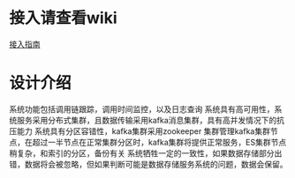 # 接入请查看wiki
[接入指南](http://gitlab.ipo.com/base/skye/wikis/home)

# 设计介绍
  系统功能包括调用链跟踪，调用时间监控，以及日志查询
  系统具有高可用性，系统服务采用分布式集群，且数据传输采用kafka消息集群，具有高并发情况下的抗压能力
  系统具有分区容错性，kafka集群采用zookeeper 集群管理kafka集群节点，在超过一半节点在正常集群分区时，kafka集群将提供正常服务，ES集群节点稍复杂，和索引的分区，备份有关
  系统牺牲一定的一致性，如果数据存储部分出错，数据将会被忽略，但如果判断可能是数据存储服务系统的问题，数据会保留。